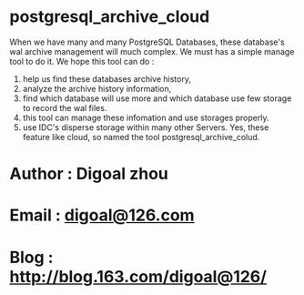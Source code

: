 postgresql_archive_cloud
========================

When we have many and many PostgreSQL Databases, these database's wal archive management will much complex. 
We must has a simple manage tool to do it.
We hope this tool can do : 
1. help us find these databases archive history, 
2. analyze the archive history information, 
3. find which database will use more and which database use few storage to record the wal files. 
4. this tool can manage these infomation and use storages properly.
5. use IDC's disperse storage within many other Servers.
Yes, these feature like cloud, so named the tool postgresql_archive_colud.


# Author : Digoal zhou
# Email : digoal@126.com
# Blog : http://blog.163.com/digoal@126/